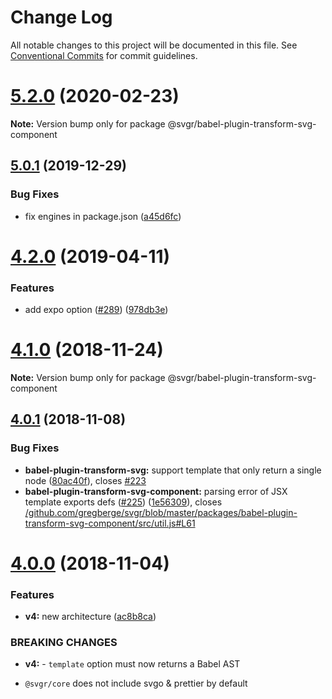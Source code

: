 # Change Log

All notable changes to this project will be documented in this file.
See [Conventional Commits](https://conventionalcommits.org) for commit guidelines.

# [5.2.0](https://github.com/gregberge/svgr/tree/master/packages/babel-plugin-transform-svg-component/compare/v5.1.0...v5.2.0) (2020-02-23)

**Note:** Version bump only for package @svgr/babel-plugin-transform-svg-component





## [5.0.1](https://github.com/gregberge/svgr/tree/master/packages/babel-plugin-transform-svg-component/compare/v5.0.0...v5.0.1) (2019-12-29)


### Bug Fixes

* fix engines in package.json ([a45d6fc](https://github.com/gregberge/svgr/tree/master/packages/babel-plugin-transform-svg-component/commit/a45d6fc8b43402bec60ed4e9273f90fdc65a23a7))





# [4.2.0](https://github.com/gregberge/svgr/tree/master/packages/babel-plugin-transform-svg-component/compare/v4.1.0...v4.2.0) (2019-04-11)


### Features

* add expo option ([#289](https://github.com/gregberge/svgr/tree/master/packages/babel-plugin-transform-svg-component/issues/289)) ([978db3e](https://github.com/gregberge/svgr/tree/master/packages/babel-plugin-transform-svg-component/commit/978db3e))





# [4.1.0](https://github.com/gregberge/svgr/compare/v4.0.4...v4.1.0) (2018-11-24)

**Note:** Version bump only for package @svgr/babel-plugin-transform-svg-component





## [4.0.1](https://github.com/gregberge/svgr/compare/v4.0.0...v4.0.1) (2018-11-08)


### Bug Fixes

* **babel-plugin-transform-svg:** support template that only return a single node ([80ac40f](https://github.com/gregberge/svgr/commit/80ac40f)), closes [#223](https://github.com/gregberge/svgr/issues/223)
* **babel-plugin-transform-svg-component:** parsing error of JSX template exports defs ([#225](https://github.com/gregberge/svgr/issues/225)) ([1e56309](https://github.com/gregberge/svgr/commit/1e56309)), closes [/github.com/gregberge/svgr/blob/master/packages/babel-plugin-transform-svg-component/src/util.js#L61](https://github.com//github.com/gregberge/svgr/blob/master/packages/babel-plugin-transform-svg-component/src/util.js/issues/L61)





# [4.0.0](https://github.com/gregberge/svgr/compare/v3.1.0...v4.0.0) (2018-11-04)


### Features

* **v4:** new architecture ([ac8b8ca](https://github.com/gregberge/svgr/commit/ac8b8ca))


### BREAKING CHANGES

* **v4:** - `template` option must now returns a Babel AST
- `@svgr/core` does not include svgo & prettier by default
